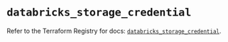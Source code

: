 # `databricks_storage_credential`

Refer to the Terraform Registry for docs: [`databricks_storage_credential`](https://registry.terraform.io/providers/databricks/databricks/1.56.0/docs/resources/storage_credential).
